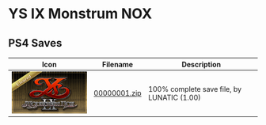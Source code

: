 # YS IX Monstrum NOX

## PS4 Saves

| Icon | Filename | Description |
|------|----------|-------------|
| ![YS IX Monstrum NOX](icon0.png) | [00000001.zip](00000001.zip) | 100% complete save file, by LUNATIC (1.00) |
